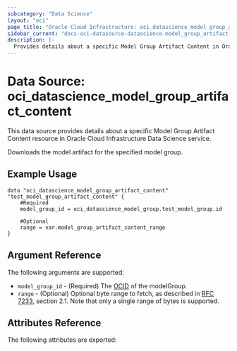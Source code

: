 ```yaml
---
subcategory: "Data Science"
layout: "oci"
page_title: "Oracle Cloud Infrastructure: oci_datascience_model_group_artifact_content"
sidebar_current: "docs-oci-datasource-datascience-model_group_artifact_content"
description: |-
  Provides details about a specific Model Group Artifact Content in Oracle Cloud Infrastructure Data Science service
---
```


# Data Source: oci_datascience_model_group_artifact_content
This data source provides details about a specific Model Group Artifact Content resource in Oracle Cloud Infrastructure Data Science service.

Downloads the model artifact for the specified model group.

## Example Usage

```hcl
data "oci_datascience_model_group_artifact_content" "test_model_group_artifact_content" {
	#Required
	model_group_id = oci_datascience_model_group.test_model_group.id

	#Optional
	range = var.model_group_artifact_content_range
}
```

## Argument Reference

The following arguments are supported:

* `model_group_id` - (Required) The [OCID](https://docs.cloud.oracle.com/iaas/Content/General/Concepts/identifiers.htm) of the modelGroup.
* `range` - (Optional) Optional byte range to fetch, as described in [RFC 7233](https://tools.ietf.org/html/rfc7232#section-2.1), section 2.1. Note that only a single range of bytes is supported. 


## Attributes Reference

The following attributes are exported:


